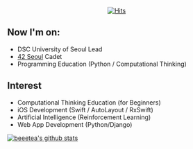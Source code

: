   <div align=center>
	
[![Hits](https://hits.seeyoufarm.com/api/count/incr/badge.svg?url=https%3A%2F%2Fgithub.com%2Fbeeetea)](https://hits.seeyoufarm.com)
	
  </div>

## Now I'm on:
- DSC University of Seoul Lead
- [42 Seoul](https://42seoul.kr/) Cadet
- Programming Education (Python / Computational Thinking)

## Interest
- Computational Thinking Education (for Beginners)
- iOS Development (Swift / AutoLayout / RxSwift)
- Artificial Intelligence (Reinforcement Learning)
- Web App Development (Python/Django)

[![beeetea's github stats](https://github-readme-stats.vercel.app/api?username=beeetea)](https://github.com/anuraghazra/github-readme-stats)
